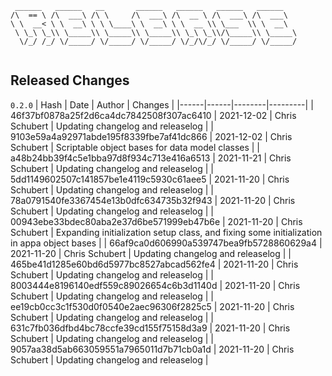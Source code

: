 ```
 ______   ______   __       ______   ______   ______   ______    
/\  == \ /\  ___\ /\ \     /\  ___\ /\  __ \ /\  ___\ /\  ___\   
\ \  __< \ \  __\ \ \ \____\ \  __\ \ \  __ \\ \___  \\ \  __\   
 \ \_\ \_\\ \_____\\ \_____\\ \_____\\ \_\ \_\\/\_____\\ \_____\ 
  \/_/ /_/ \/_____/ \/_____/ \/_____/ \/_/\/_/ \/_____/ \/_____/ 
                                                                 
```


## Released Changes

`0.2.0`
| Hash | Date | Author | Changes |
|------|------|--------|---------|
| 46f37bf0878a25f2d6ca4dc7842508f307ac6410 | 2021-12-02 | Chris Schubert | Updating changelog and releaselog |
| 9103e59a4a92971abde195f8339fbe7af41dc866 | 2021-12-02 | Chris Schubert | Scriptable object bases for data model classes |
| a48b24bb39f4c5e1bba97d8f934c713e416a6513 | 2021-11-21 | Chris Schubert | Updating changelog and releaselog |
| 5dd1149602507c141857be1e4119c5930c61aee5 | 2021-11-20 | Chris Schubert | Updating changelog and releaselog |
| 78a0791540fe3367454e13b0dfc634735b32f943 | 2021-11-20 | Chris Schubert | Updating changelog and releaselog |
| 00943ebe33bdec80aba2e37d6be571999eb47b6e | 2021-11-20 | Chris Schubert | Expanding initialization setup class, and fixing some initialization in appa object bases |
| 66af9ca0d606990a539747bea9fb5728860629a4 | 2021-11-20 | Chris Schubert | Updating changelog and releaselog |
| 465be41d1285e60bd6d5977bc8527abcad562fe4 | 2021-11-20 | Chris Schubert | Updating changelog and releaselog |
| 8003444e8196140edf559c89026654c6b3d1140d | 2021-11-20 | Chris Schubert | Updating changelog and releaselog |
| ee19cb0cc3c1f530d0f0540e2aec96306f2825c5 | 2021-11-20 | Chris Schubert | Updating changelog and releaselog |
| 631c7fb036dfbd4bc78ccfe39cd155f75158d3a9 | 2021-11-20 | Chris Schubert | Updating changelog and releaselog |
| 9057aa38d5ab663059551a7965011d7b71cb0a1d | 2021-11-20 | Chris Schubert | Updating changelog and releaselog |
